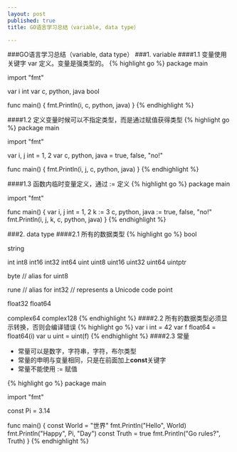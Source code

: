 ```yaml
---
layout: post
published: true
title: GO语言学习总结（variable, data type）

---
```

###GO语言学习总结（variable, data type）
###1. variable
####1.1 变量使用关键字 var 定义。变量是强类型的。
{% highlight go %}
package main

import "fmt"

var i int
var c, python, java bool

func main() {
    fmt.Println(i, c, python, java)
}
{% endhighlight %}

####1.2 定义变量时候可以不指定类型，而是通过赋值获得类型
{% highlight go %}
package main

import "fmt"

var i, j int = 1, 2
var c, python, java = true, false, "no!"

func main() {
    fmt.Println(i, j, c, python, java)
}
{% endhighlight %}

####1.3 函数内临时变量定义，通过 := 定义
{% highlight go %}
package main

import "fmt"

func main() {
    var i, j int = 1, 2
    k := 3
    c, python, java := true, false, "no!"      
    fmt.Println(i, j, k, c, python, java)
}
{% endhighlight %}

###2. data type
####2.1 所有的数据类型
{% highlight go %}
bool

string

int  int8  int16  int32  int64
uint uint8 uint16 uint32 uint64 uintptr

byte // alias for uint8

rune // alias for int32
     // represents a Unicode code point

float32 float64

complex64 complex128
{% endhighlight %}
####2.2 所有的数据类型必须显示转换，否则会编译错误
{% highlight go %}
var i int = 42
var f float64 = float64(i)
var u uint = uint(f)
{% endhighlight %}
####2.3 常量

- 常量可以是数字，字符串，字符，布尔类型
- 常量的申明与变量相同，只是在前面加上**const**关键字
- 常量不能使用 := 赋值

{% highlight go %}
package main

import "fmt"

const Pi = 3.14

func main() {
    const World = "世界"
    fmt.Println("Hello", World)
    fmt.Println("Happy", Pi, "Day")
    const Truth = true
    fmt.Println("Go rules?", Truth)
}
{% endhighlight %}


